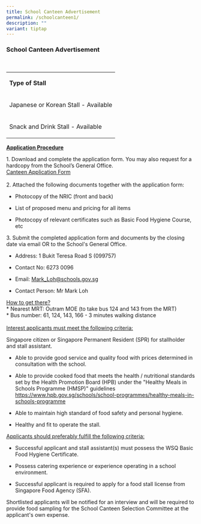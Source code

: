 ```yaml
---
title: School Canteen Advertisement
permalink: /schoolcanteen1/
description: ""
variant: tiptap
---
```

<h3>School Canteen Advertisement</h3>
<p>
<br>
</p>
<table>
<tbody>
<tr>
<td rowspan="1" colspan="1">
<p><strong>Type of Stall</strong>
</p>
</td>
</tr>
<tr>
<td rowspan="1" colspan="1">
<p>Japanese or Korean Stall - Available</p>
</td>
</tr>
<tr>
<td rowspan="1" colspan="1">
<p>Snack and Drink Stall - Available</p>
</td>
</tr>
</tbody>
</table>
<p><strong><u>Application Procedure</u></strong>
</p>
<p>1. Download and complete the application form. You may also request for
a hardcopy from the School’s General Office.
<br><a href="/files/Punitha/2023/application%20for%20canteen%20stall%20in%20existing%20school.pdf" rel="noopener" target="_blank"> Canteen Application Form</a> 
<br>
<br>2. Attached the following documents together with the application form:</p>
<ul data-tight="true" class="tight">
<li>
<p>Photocopy of the NRIC (front and back)</p>
</li>
<li>
<p>List of proposed menu and pricing for all items</p>
</li>
<li>
<p>Photocopy of relevant certificates such as Basic Food Hygiene Course,
etc</p>
</li>
</ul>
<p>3. Submit the completed application form and documents by the closing
date via email OR to the School's General Office.</p>
<ul data-tight="true" class="tight">
<li>
<p>Address: 1 Bukit Teresa Road S (099757)</p>
</li>
<li>
<p>Contact No: 6273 0096</p>
</li>
<li>
<p>Email: <a href="mailto:Mark_Loh@schools.gov.sg" rel="noopener noreferrer nofollow" target="_blank">Mark_Loh@schools.gov.sg</a>
</p>
</li>
<li>
<p>Contact Person: Mr Mark Loh</p>
</li>
</ul>
<p></p>
<p><u>How to get there?</u>
<br>* Nearest MRT: Outram MOE (to take bus 124 and 143 from the MRT)
<br>* Bus number: 61, 124, 143, 166 - 3 minutes walking distance
<br>
<br><u>Interest applicants must meet the following criteria:</u>
<br>
</p>
<p>Singapore citizen or Singapore Permanent Resident (SPR) for stallholder
and stall assistant.</p>
<ul data-tight="true" class="tight">
<li>
<p>Able to provide good service and quality food with prices determined in
consultation with the school.</p>
</li>
<li>
<p>Able to provide cooked food that meets the health / nutritional standards
set by the Health Promotion Board (HPB) under the "Healthy Meals in Schools
Programme (HMSP)" guidelines <a href="https://www.hpb.gov.sg/schools/school-programmes/healthy-meals-in-schools-programme" rel="noopener noreferrer nofollow" target="_blank">https://www.hpb.gov.sg/schools/school-programmes/healthy-meals-in-schools-programme</a> 
</p>
</li>
<li>
<p>Able to maintain high standard of food safety and personal hygiene.</p>
</li>
<li>
<p>Healthy and fit to operate the stall.</p>
</li>
</ul>
<p></p>
<p><u>Applicants should preferably fulfill the following criteria:</u>
</p>
<ul data-tight="true" class="tight">
<li>
<p>Successful applicant and stall assistant(s) must possess the WSQ Basic
Food Hygiene Certificate.</p>
</li>
<li>
<p>Possess catering experience or experience operating in a school environment.</p>
</li>
<li>
<p>Successful applicant is required to apply for a food stall license from
Singapore Food Agency (SFA).</p>
</li>
</ul>
<p></p>
<p>Shortlisted applicants will be notified for an interview and will be required
to provide food sampling for the School Canteen Selection Committee at
the applicant's own expense.</p>
<p></p>